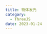 ```yaml
---
title: 物体发光
category:
  - ThreeJS
date: 2023-01-24
---
```


<div ref="point"></div>

<div ref="outLine"></div>

<script setup>
import {ref,onMounted} from 'vue'
import * as THREE from "three";



// 导入轨道控制器
import { OrbitControls } from "three/examples/jsm/controls/OrbitControls";
import { DRACOLoader } from "three/examples/jsm/loaders/DRACOLoader";
import { GLTFLoader } from "three/examples/jsm/loaders/GLTFLoader";
import { RGBELoader } from "three/examples/jsm/loaders/RGBELoader";

import { EffectComposer } from "three/examples/jsm/postprocessing/EffectComposer.js";
import { RenderPass } from "three/examples/jsm/postprocessing/RenderPass.js";
import { UnrealBloomPass } from "three/examples/jsm/postprocessing/UnrealBloomPass.js";
import { OutlinePass } from "three/examples/jsm/postprocessing/OutlinePass.js";

const point = ref()
const init = () => {
    // 1、创建场景
    const scene = new THREE.Scene();
    const camera = new THREE.PerspectiveCamera(
      75,
      2,
      0.1,
      1000
    );
    
    // 设置相机位置
    camera.position.set(0, 0, 20);
    scene.add(camera);
    
    const loader = new RGBELoader();
    loader.load("/assets/textures/hdr/Dosch-Space_0026_4k.hdr", function (texture) {
      texture.mapping = THREE.EquirectangularReflectionMapping;
      scene.background = texture;
      scene.environment = texture;
    });
    
    const gltfLoader = new GLTFLoader();
    const dracoLoader = new DRACOLoader();
    dracoLoader.setDecoderPath("/assets/draco/gltf/");
    dracoLoader.setDecoderConfig({ type: "js" });
    dracoLoader.preload();
    gltfLoader.setDRACOLoader(dracoLoader);
    let mixer;
    gltfLoader.load("/assets/model/jianshen-min.glb", function (gltf) {
    
    });
    
    // 创建一个金属球添加到场景中
    const geometry = new THREE.SphereGeometry(1, 32, 32);
    const material1 = new THREE.MeshBasicMaterial({
      color: "#ffaa33",
    });
    const sphere = new THREE.Mesh(geometry, material1);
    sphere.position.set(-5, 0, 0);
    sphere.layers.set(1);
    scene.add(sphere);
    
    
    // 创建一个正方体
    const geometry2 = new THREE.BoxGeometry(1, 1, 1);
    const material2 = new THREE.MeshStandardMaterial({
      emissive: 0x33ff33,
    });
    const cube = new THREE.Mesh(geometry2, material2);
    cube.position.set(5, 0, 0);
    scene.add(cube);
    
    // 创建一个纽结体
    const geometry3 = new THREE.TorusKnotGeometry(1, 0.3, 100, 16);
    const material3 = new THREE.MeshStandardMaterial({
      emissive: 0x33ff33,
    });
    const torusKnot = new THREE.Mesh(geometry3, material3);
    torusKnot.position.set(0, 0, 0);
    scene.add(torusKnot);
    // 初始化渲染器
    const renderer = new THREE.WebGLRenderer();
    // 设置渲染的尺寸大小
    renderer.setSize(point.value.offsetWidth, point.value.offsetWidth/2);
    // 开启场景中的阴影贴图
    renderer.shadowMap.enabled = true;
    renderer.physicallyCorrectLights = true;
    renderer.setClearColor(0xcccccc, 1);
    renderer.autoClear = false;
    
    // 添加效果合成
    const composer = new EffectComposer(renderer);
    composer.setSize(point.value.offsetWidth, point.value.offsetWidth/2);
    const renderPass = new RenderPass(scene, camera);
    composer.addPass(renderPass);
    const effect = new UnrealBloomPass(
      new THREE.Vector2(point.value.offsetWidth, point.value.offsetWidth/2),
      0,
      10,
      1
    );
    effect.threshold = 0;
    effect.strength = 3;
    effect.radius = 0.5;
    composer.addPass(effect);
    
    point.value.appendChild(renderer.domElement)
    // 创建轨道控制器
    const controls = new OrbitControls(camera, renderer.domElement);
    // 设置控制器阻尼，让控制器更有真实效果,必须在动画循环里调用.update()。
    controls.enableDamping = true;
    
    
    const clock = new THREE.Clock();
    const bloomLayer = new THREE.Layers();
    bloomLayer.set(0);
    
    function render() {
      let time = clock.getDelta();
      if (mixer) {
        // console.log(mixer);
        mixer.update(time);
      }
      controls.update();
    
      renderer.clear();
      camera.layers.set(0);
      composer.render();
      // scene.traverse(restoreMaterial);
      renderer.clearDepth();
      camera.layers.set(1);
      renderer.render(scene, camera);
      //   渲染下一帧的时候就会调用render函数
      requestAnimationFrame(render);
    }
    
    render();
    
    if(!__VUEPRESS_SSR__){
        window.addEventListener("click", () => {
          cube.layers.set(1);
        });

        // 监听画面变化，更新渲染画面
        window.addEventListener("resize", () => {
          //   更新渲染器
          renderer.setSize(point.value.offsetWidth, point.value.offsetWidth/2);
          //   设置渲染器的像素比
          renderer.setPixelRatio(window.devicePixelRatio);
        });

    }

}

const outLine = ref()

const initPoint = () => {

    // 1、创建场景
    const scene = new THREE.Scene();

    // 2、创建相机
    const camera = new THREE.PerspectiveCamera(
      75,
      2,
      0.1,
      1000
    );
   

    // 设置相机位置
    camera.position.set(0, 0, 20);
    scene.add(camera);

    // 灯光
    // 环境光
    // const light = new THREE.AmbientLight(0xffffff, 1); // soft white light
    // scene.add(light);

    // 添加hdr环境纹理
    const loader = new RGBELoader();
    loader.load("/assets/textures/hdr/Dosch-Space_0026_4k.hdr", function (texture) {
      texture.mapping = THREE.EquirectangularReflectionMapping;
      scene.background = texture;
      scene.environment = texture;
    });

    // 加载纹理
    const textureLoader = new THREE.TextureLoader();

    // 加载压缩的glb模型
    let material = null;
    const gltfLoader = new GLTFLoader();
    const dracoLoader = new DRACOLoader();
    dracoLoader.setDecoderPath("/assets/draco/gltf/");
    dracoLoader.setDecoderConfig({ type: "js" });
    dracoLoader.preload();
    gltfLoader.setDRACOLoader(dracoLoader);
    let mixer;
    gltfLoader.load("/assets/model/jianshen-min.glb", function (gltf) {
      // console.log(gltf);
    });

    // 创建一个金属球添加到场景中
    const geometry = new THREE.SphereGeometry(1, 32, 32);
    const material1 = new THREE.MeshBasicMaterial({
      color: "#ffaa33",
    });
    const sphere = new THREE.Mesh(geometry, material1);
    sphere.position.set(-5, 0, 0);
    sphere.layers.set(1);
    scene.add(sphere);

    // 创建一个正方体
    const geometry2 = new THREE.BoxGeometry(1, 1, 1);
    const material2 = new THREE.MeshStandardMaterial({
      emissive: 0x33ff33,
    });
    const cube = new THREE.Mesh(geometry2, material2);
    cube.position.set(5, 0, 0);
    scene.add(cube);

    // 创建一个纽结体
    const geometry3 = new THREE.TorusKnotGeometry(1, 0.3, 100, 16);
    const material3 = new THREE.MeshStandardMaterial({
      emissive: 0x33ff33,
    });
    const torusKnot = new THREE.Mesh(geometry3, material3);
    torusKnot.position.set(0, 0, 0);
    scene.add(torusKnot);

    // 初始化渲染器
    const renderer = new THREE.WebGLRenderer();
    // 设置渲染的尺寸大小
    renderer.setSize(outLine.value.offsetWidth,outLine.value.offsetWidth/2);
    // 开启场景中的阴影贴图
    renderer.shadowMap.enabled = true;
    renderer.physicallyCorrectLights = true;
    renderer.setClearColor(0xcccccc, 1);
    renderer.autoClear = false;

    // 添加效果合成
    const composer = new EffectComposer(renderer);
    composer.setSize(outLine.value.offsetWidth,outLine.value.offsetWidth/2);
    const renderPass = new RenderPass(scene, camera);
    composer.addPass(renderPass);


    const outLinePass = new OutlinePass(
      new THREE.Vector2(outLine.value.offsetWidth,outLine.value.offsetWidth/2),
      scene,
      camera
    );
    outLinePass.edgeStrength = 3;
    outLinePass.edgeGlow = 2;
    outLinePass.edgeThickness = 3;
    outLinePass.pulsePeriod = 2;
    outLinePass.selectedObjects = [torusKnot];
    composer.addPass(outLinePass);

    // console.log(renderer);
    // 将webgl渲染的canvas内容添加到body
    outLine.value.appendChild(renderer.domElement);


    // 创建轨道控制器
    const controls = new OrbitControls(camera, renderer.domElement);
    // 设置控制器阻尼，让控制器更有真实效果,必须在动画循环里调用.update()。
    controls.enableDamping = true;

    // 设置时钟
    const clock = new THREE.Clock();
    const darkMaterial = new THREE.MeshBasicMaterial({ color: "black" });
    const bloomLayer = new THREE.Layers();
    bloomLayer.set(0);
    const materials = {};
    function render() {
      let time = clock.getDelta();
      if (mixer) {
        // console.log(mixer);
        mixer.update(time);
      }
      controls.update();

      renderer.clear();
      camera.layers.set(0);
      composer.render();
      renderer.clearDepth();
      camera.layers.set(1);
      renderer.render(scene, camera);
      //   渲染下一帧的时候就会调用render函数
      requestAnimationFrame(render);
    }

    render();
    if(!__VUEPRESS_SSR__){ 

        // 监听画面变化，更新渲染画面
        window.addEventListener("resize", () => {
          //   更新渲染器
          renderer.setSize(outLine.value.offsetWidth,outLine.value.offsetWidth/2);
          //   设置渲染器的像素比
          renderer.setPixelRatio(window.devicePixelRatio);
        });

        outLine.value.addEventListener("click", () => {
          cube.layers.set(1);
        });

    }



}

onMounted(()=>{
    init()
    initPoint()
})

</script>
